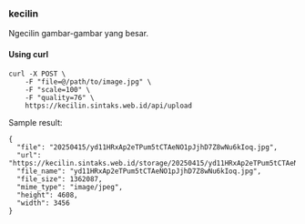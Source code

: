 ### kecilin

Ngecilin gambar-gambar yang besar.


#### Using curl

```
curl -X POST \
	-F "file=@/path/to/image.jpg" \
	-F "scale=100" \
	-F "quality=76" \
	https://kecilin.sintaks.web.id/api/upload
```

Sample result:

```
{
  "file": "20250415/yd11HRxAp2eTPum5tCTAeNO1pJjhD7Z8wNu6kIoq.jpg",
  "url": "https://kecilin.sintaks.web.id/storage/20250415/yd11HRxAp2eTPum5tCTAeNO1pJjhD7Z8wNu6kIoq.jpg",
  "file_name": "yd11HRxAp2eTPum5tCTAeNO1pJjhD7Z8wNu6kIoq.jpg",
  "file_size": 1362087,
  "mime_type": "image/jpeg",
  "height": 4608,
  "width": 3456
}
```